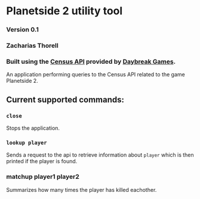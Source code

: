 # Planetside 2 utility tool
### Version 0.1
### Zacharias Thorell
### Built using the [Census API](http://census.daybreakgames.com/) provided by [Daybreak Games](https://www.daybreakgames.com/home).

An application performing queries to the Census API related to the game Planetside 2.

## Current supported commands:

### `close`
Stops the application.

### `lookup player`
Sends a request to the api to retrieve information about `player` which is then printed if the player is found.

### matchup player1 player2
Summarizes how many times the player has killed eachother.